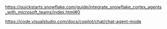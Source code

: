[](https://www.snowflake.com/en/news/press-releases/snowflake-intelligence-and-data-science-agent-deliver-the-next-frontier-of-data-agents-for-enterprise-ai-and-ml/)

https://quickstarts.snowflake.com/guide/integrate_snowflake_cortex_agents_with_microsoft_teams/index.html#0


https://code.visualstudio.com/docs/copilot/chat/chat-agent-mode